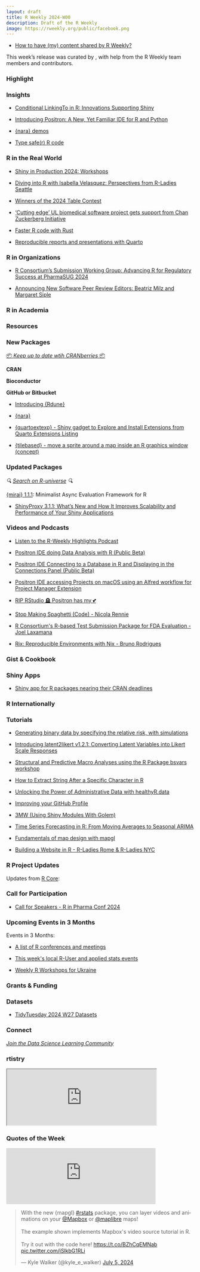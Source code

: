 ```yaml
---
layout: draft
title: R Weekly 2024-W00
description: Draft of the R Weekly
image: https://rweekly.org/public/facebook.png
---
```



+ [How to have (my) content shared by R Weekly?](https://github.com/rweekly/rweekly.org#how-to-have-my-content-shared-by-r-weekly)

This week’s release was curated by [](), with help from the R Weekly team members and contributors.



### Highlight



### Insights


+ [Conditional LinkingTo in R: Innovations Supporting Shiny](https://shikokuchuo.net/posts/24-conditional-linkingto/)

+ [Introducing Positron: A New, Yet Familiar IDE for R and Python](https://www.appsilon.com/post/introducing-positron)

+ [{nara} demos](https://github.com/coolbutuseless/narademos)

+ [Type safe(r) R code](https://josiahparry.com/posts/2024-06-30-type-safety/)


### R in the Real World

+ [Shiny in Production 2024: Workshops](https://www.jumpingrivers.com/blog/shiny-in-production-2024-workshop-announcement/)

+ [Diving into R with Isabella Velasquez: Perspectives from R-Ladies Seattle](https://www.r-consortium.org/blog/2024/07/03/diving-into-r-with-isabella-velasquez-perspectives-from-r-ladies-seattle)

+ [Winners of the 2024 Table Contest](https://posit.co/blog/2024-table-contest-winners/)

+ [‘Cutting edge’ UL biomedical software project gets support from Chan Zuckerberg Initiative](https://www.ul.ie/news/cutting-edge-ul-biomedical-software-project-gets-support-from-chan-zuckerberg-initiative)

+ [Faster R code with Rust](https://nrennie.rbind.io/talks/manchester-r-rust/)

+ [Reproducible reports and presentations with Quarto](https://jadeyryan.quarto.pub/slc-rug-quarto/#/title-slide)

### R in Organizations

+ [R Consortium’s Submission Working Group: Advancing R for Regulatory Success at PharmaSUG 2024](https://www.r-consortium.org/blog/2024/07/02/r-consortiums-submission-working-group-advancing-r-for-regulatory-success-at-pharmasug-2024)

+ [Announcing New Software Peer Review Editors: Beatriz Milz and Margaret Siple](https://ropensci.org/blog/2024/07/03/editors2024/)

### R in Academia



### Resources



### New Packages

<!-- <p class="added-hostname"><a href="https://rweekly.org/live" target="_blank" class="externalLink">📦 <i>Go Live for More New Pkgs</i> 📦</a></p> -->
<p class="added-hostname"><a href="https://dirk.eddelbuettel.com/cranberries/cran/new/" target="_blank" class="externalLink">📦 <i>Keep up to date wtih CRANberries</i> 📦</a></p>


**CRAN**



**Bioconductor**



**GitHub or Bitbucket**

+ [Introducing {Rdune}](http://nvietto.rbind.io/blog/rdune/)

+ [{nara}](https://github.com/coolbutuseless/nara)

+ [{quartoextexp} - Shiny gadget to Explore and Install Extensions from Quarto Extensions Listing](https://github.com/parmsam/quarto-extension-explorer)

+ [{tilebased} - move a sprite around a map inside an R graphics window (concept)](https://github.com/matt-dray/tilebased)

### Updated Packages

<i>🔍 [Search on R-universe](https://r-universe.dev/search/) 🔍</i>

[{mirai} 1.1.1](https://cran.r-project.org/package=mirai): Minimalist Async Evaluation Framework for R

+ [ShinyProxy 3.1.1: What’s New and How It Improves Scalability and Performance of Your Shiny Applications](https://www.appsilon.com/post/shinyproxy-3-1-1-whats-new)

### Videos and Podcasts

+ [Listen to the R-Weekly Highlights Podcast](https://serve.podhome.fm/r-weekly-highlights)

+ [Positron IDE doing Data Analysis with R (Public Beta)](https://www.youtube.com/watch?v=-jhTjOK4vQ8&ab_channel=TheCoatlessProfessor)

+ [Positron IDE Connecting to a Database in R and Displaying in the Connections Panel (Public Beta)](https://www.youtube.com/watch?v=QUh3QdOeYHE&ab_channel=TheCoatlessProfessor)

+ [Positron IDE accessing Projects on macOS using an Alfred workflow for Project Manager Extension](https://www.youtube.com/watch?v=IszYi8EFG3E&ab_channel=TheCoatlessProfessor)

+ [RIP RStudio 🪦 Positron has my 💕](https://www.youtube.com/watch?v=Z5-l6GsZIws&ab_channel=JosiahParry)

+ [Stop Making Spaghetti (Code) - Nicola Rennie](https://www.youtube.com/watch?v=wbhWl5-xR10&ab_channel=useR%21Conference)

+ [R Consortium's R-based Test Submission Package for FDA Evaluation - Joel Laxamana](https://www.youtube.com/watch?v=vPmNdHTVYm8&ab_channel=useR%21Conference)

+ [Rix: Reproducible Environments with Nix - Bruno Rodrigues](https://www.youtube.com/watch?v=tM4JrCWZpwA&ab_channel=useR%21Conference)

### Gist & Cookbook



### Shiny Apps

+ [Shiny app for R packages nearing their CRAN deadlines](https://github.com/matt-dray/cran-deadlines)


### R Internationally



### Tutorials

+ [Generating binary data by specifying the relative risk, with simulations](https://www.rdatagen.net/post/2024-07-02-generating-binary-data-by-specifying-relative-risk/)

+ [Introducing latent2likert v1.2.1: Converting Latent Variables into Likert Scale Responses](https://r-posts.com/introducing-latent2likert-v1-2-1-converting-latent-variables-into-likert-scale-responses/)

+ [Structural and Predictive Macro Analyses using the R Package bsvars workshop](https://r-posts.com/structural-and-predictive-macro-analyses-using-the-r-package-bsvars-workshop/)

+ [How to Extract String After a Specific Character in R](https://www.spsanderson.com/steveondata/posts/2024-07-02/)

+ [Unlocking the Power of Administrative Data with healthyR.data](https://www.spsanderson.com/steveondata/posts/2024-07-01/)

+ [Improving your GitHub Profile](https://drmowinckels.io/blog/2024/github-profile/)

+ [3MW (Using Shiny Modules With Golem)](https://3mw.albert-rapp.de/p/golem-modules)

+ [Time Series Forecasting in R: From Moving Averages to Seasonal ARIMA](https://www.appsilon.com/post/r-time-series-forecasting)

+ [Fundamentals of map design with mapgl](https://walker-data.com/mapgl/articles/map-design.html)

+ [Building a Website in R - R-Ladies Rome & R-Ladies NYC](https://rladiesrome.org/talks/2024/meetup/06282024/)

<!--<div class="post-more-begin></div><div class="post-more-end"></div>-->

### R Project Updates

Updates from [R Core](http://developer.r-project.org/blosxom.cgi/R-devel/NEWS):

### Call for Participation

+ [Call for Speakers - R in Pharma Conf 2024](https://sessionize.com/rpharma/)

### Upcoming Events in 3 Months

Events in 3 Months:


+ [A list of R conferences and meetings](https://jumpingrivers.github.io/meetingsR/events.html)

+ [This week's local R-User and applied stats events](https://community.rstudio.com/c/irl)

+ [Weekly R Workshops for Ukraine](https://sites.google.com/view/dariia-mykhailyshyna/main/r-workshops-for-ukraine)

### Grants & Funding


### Datasets


+ [TidyTuesday 2024 W27 Datasets](https://github.com/rfordatascience/tidytuesday/tree/master/data/2024/2024-07-02)

### Connect

<i>[Join the Data Science Learning Community](https://DSLC.io/)</i>

### rtistry

<iframe src="https://botsin.space/@Rtistry/112710931798033067/embed" width="400" allowfullscreen="allowfullscreen" sandbox="allow-scripts allow-same-origin allow-popups allow-popups-to-escape-sandbox allow-forms"></iframe>

### Quotes of the Week

<iframe src="https://fosstodon.org/@brodriguesco/112723676955555736/embed" class="mastodon-embed" style="max-width: 100%; border: 0" width="400" allowfullscreen="allowfullscreen"></iframe><script src="https://fosstodon.org/embed.js" async="async"></script>

<blockquote class="twitter-tweet"><p lang="en" dir="ltr">With the new {mapgl} <a href="https://twitter.com/hashtag/rstats?src=hash&amp;ref_src=twsrc%5Etfw">#rstats</a> package, you can layer videos and animations on your <a href="https://twitter.com/Mapbox?ref_src=twsrc%5Etfw">@Mapbox</a> or <a href="https://twitter.com/maplibre?ref_src=twsrc%5Etfw">@maplibre</a> maps!<br><br>The example shown implements Mapbox&#39;s video source tutorial in R.<br><br>Try it out with the code here! <a href="https://t.co/BZhCqEMNab">https://t.co/BZhCqEMNab</a> <a href="https://t.co/jSlkbG1RLi">pic.twitter.com/jSlkbG1RLi</a></p>&mdash; Kyle Walker (@kyle_e_walker) <a href="https://twitter.com/kyle_e_walker/status/1809306675289158029?ref_src=twsrc%5Etfw">July 5, 2024</a></blockquote> <script async src="https://platform.twitter.com/widgets.js" charset="utf-8"></script>